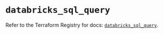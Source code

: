 # `databricks_sql_query`

Refer to the Terraform Registry for docs: [`databricks_sql_query`](https://registry.terraform.io/providers/databricks/databricks/1.48.0/docs/resources/sql_query).
